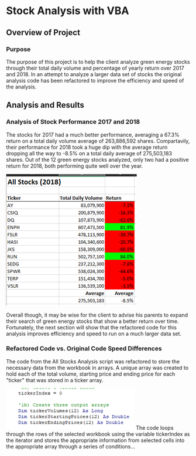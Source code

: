 # **Stock Analysis with VBA**
## Overview of Project
### Purpose
The purpose of this project is to help the client analyze green energy stocks through their total daily volume and percentage
of yearly return over 2017 and 2018. In an attempt to analyze a larger data set of stocks the original analysis code has been 
refactored to improve the efficiency and speed of the analysis. 

## Analysis and Results
### Analysis of Stock Performance 2017 and 2018
The stocks for 2017 had a much better performance, averaging a 67.3% return on a total daily volume average of 263,886,592 shares. Compartavily,
their performance for 2018 took a huge dip with the average return dropping all the way to -8.5% on a total daily average of 275,503,183 shares.
Out of the 12 green energy stocks analyzed, only two had a positive return for 2018, both performing quite well over the year. 

![2018 table](https://github.com/mein0819/stock-analysis/blob/main/readMe_Images/2018_chart.png)

Overall though, it may be wise for the client to advise his parents to expand their search of green energy stocks that show a better return over time. 
Fortunately, the next section will show that the refactored code for this analysis improves efficiency and speed to run on a much larger data set.

### Refactored Code vs. Original Code Speed Differences
The code from the All Stocks Analysis script was refactored to store the necessary data from the workbook in arrays. A unique array was created to hold
each of the total volume, starting price and ending price for each "ticker" that was stored in a ticker array.

![data arrays](https://github.com/mein0819/stock-analysis/blob/main/readMe_Images/arrays_Refactored.png)
 The code loops through the rows of the selected workbook using the variable tickerIndex as the iterator and stores the appropriate information from selected 
 cells into the appropriate array through a series of conditions...
 
 
